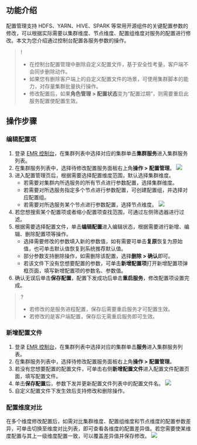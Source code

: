 ## 功能介绍
配置管理支持 HDFS、YARN、HIVE、SPARK 等常用开源组件的关键配置参数的修改，可以根据实际需要以集群维度、节点维度、配置组维度对服务的配置进行修改。本文为您介绍通过控制台配置各服务参数的操作。
>! 
>- 在控制台配置管理中删除自定义配置文件，基于安全性考量，客户端不会同步删除动作。
>- 如果您有删除客户端上的自定义配置文件的场景，可使用集群脚本的能力，对存量集群批量执行操作。
>- 修改配置后，如果**角色管理 > 配置状态**变为“配置过期”，则需要重启此服务配置使配置生效。


## 操作步骤
### 编辑配置项
1. 登录 [EMR 控制台](https://console.cloud.tencent.com/emr)，在集群列表中选择对应的集群单击**集群服务**进入集群服务列表。
2. 在集群服务列表中，选择待修改配置服务面板右上角**操作 > 配置管理**。
![](https://qcloudimg.tencent-cloud.cn/raw/1152136c80694d9b12054f190b5c6520.png)
3. 进入配置管理页后，根据需要选择配置维度范围，默认选择集群维度。
	- 若需要对集群内所选服务的所有节点进行参数配置，选择集群维度。
	- 若需要对所选服务指定多个节点进行参数配置，可创建配置组，并选择对应配置组。
	- 若需要对所选服务某个节点进行参数配置，选择节点维度。
![](https://qcloudimg.tencent-cloud.cn/raw/9585b5ba5ba5a3c26f2705df19642d20.png)
4. 若您想搜索某个配置项或者缩小配置项查找范围，可通过左侧筛选器进行过滤。
5. 根据需要选择配置文件，单击**编辑配置**进入编辑状态，根据需要进行新增、编辑、删除配置项等操作。
	- 选择需要修改的参数填入新的参数值，如有需要可单击**复原**恢复为原始值，也可单击默认值恢复到系统推荐默认值。
	- 部分参数支持删除操作，如需删除该配置，选择**删除 > 确认**即可。
	- 若该文件下没有您想要配置的参数，可单击**新增配置项**打开新增配置项弹框页面，填写新增配置项的参数名、参数值。
6. 确认无误后单击**保存配置**，配置下发成功后单击**重启服务**，修改配置项设置完成。
>?
>- 若修改的是服务进程配置，保存后需要重启服务才可配置生效。
>- 若修改的是客户端配置，保存后无需重启服务即可生效。

### 新增配置文件
1. 登录 [EMR 控制台](https://console.cloud.tencent.com/emr)，在集群列表中选择对应的集群单击**服务**进入集群服务列表。
2. 在集群服务列表中，选择待修改配置服务面板右上角**操作 > 配置管理**。
3. 若没有您想要配置的配置文件，可单击右侧**新增配置文件**进入配置文件配置页面，填写配置文件。
4. 单击**保存配置**后，参数下发并更新配置文件列表中的配置文件名。
![](https://qcloudimg.tencent-cloud.cn/raw/aab31751119867aa510abe81098934d3.png)
5. 自定义配置文件下发生效后支持修改和删除操作。

### 配置维度对比
在多个维度修改配置后，如需对比集群维度、配置组维度和节点维度的配置参数差异，可单击切换至维度对比列表，即可查看各维度的配置差异值。若您需要使某维度配置与其上一级维度配置一致，可以覆盖差异值并保存修改。
![](https://qcloudimg.tencent-cloud.cn/raw/90a544c72dcb49bbbc7ff95aa7510c9c.png)





